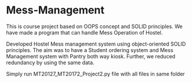 # Mess-Management
This is course project based on OOPS concept and SOLID principles. We have made a program that can handle Mess Operation of Hostel.

Developed Hostel Mess management system using object-oriented SOLID principles. The aim was to have a Student ordering system and Mess Management system with Pantry both way kiosk. Further, we reduced redundancy by using the same data.

Simply run MT20127_MT20172_Project2.py file with all files in same folder
